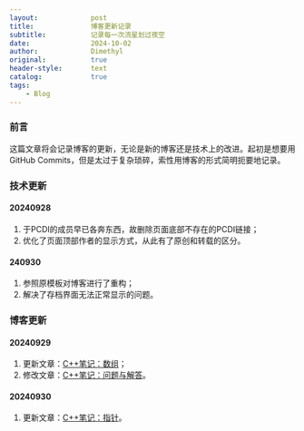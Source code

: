 ```yaml
---
layout:             post
title:              博客更新记录
subtitle:           记录每一次流星划过夜空
date:               2024-10-02
author:             Dimethyl
original:           true
header-style:       text
catalog:            true
tags:
    - Blog
---
```


### 前言

这篇文章将会记录博客的更新，无论是新的博客还是技术上的改进。起初是想要用GitHub Commits，但是太过于复杂琐碎，索性用博客的形式简明扼要地记录。

### 技术更新

#### 20240928

1. 于PCDI的成员早已各奔东西，故删除页面底部不存在的PCDI链接；
2. 优化了页面顶部作者的显示方式，从此有了原创和转载的区分。

#### 240930

1. 参照原模板对博客进行了重构；
2. 解决了存档界面无法正常显示的问题。

### 博客更新

#### 20240929

1. 更新文章：[C++笔记：数组](https://dimethylcarbonate.github.io/2024/09/29/CppNotes-Array/)；
2. 修改文章：[C++笔记：问题与解答](https://dimethylcarbonate.github.io/2024/09/28/Cpp-QA/)。

#### 20240930

1. 更新文章：[C++笔记：指针](https://dimethylcarbonate.github.io/2024/09/28/CppNotes-Pointer/)。